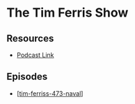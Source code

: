# The Tim Ferris Show

Resources
---

- [Podcast Link][1]

<!-- Links -->
[1]: http://open.spotify.com/show/5qSUyCrk9KR69lEiXbjwXM?si=03e12763ac0e4c8c&nd=1

Episodes
---

- [[tim-ferriss-473-naval]]

[//begin]: # "Autogenerated link references for markdown compatibility"
[tim-ferriss-473-naval]: tim-ferriss-473-naval.md "The TF Show: 473: Naval"
[//end]: # "Autogenerated link references"